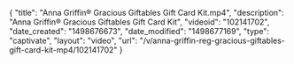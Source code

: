 {
    "title": "Anna Griffin&reg; Gracious Giftables Gift Card Kit.mp4",
    "description": "Anna Griffin&reg; Gracious Giftables Gift Card Kit",
    "videoid": "102141702",
    "date_created": "1498676673",
    "date_modified": "1498677169",
    "type": "captivate",
    "layout": "video",
    "url": "\/v\/anna-griffin-reg-gracious-giftables-gift-card-kit-mp4\/102141702"
}